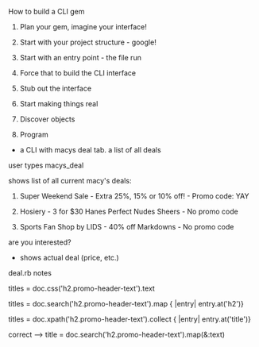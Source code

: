 How to build a CLI gem

1. Plan your gem, imagine your interface!

2. Start with your project structure - google!

3. Start with an entry point - the file run

4. Force that to build the CLI interface

5. Stub out the interface

6. Start making things real

7. Discover objects

8. Program


- a CLI with macys deal tab. a list of all deals

user types macys_deal

shows list of all current macy's deals:


1. Super Weekend Sale - Extra 25%, 15% or 10% off! - Promo code: YAY

2. Hosiery - 3 for $30 Hanes Perfect Nudes Sheers - No promo code

3. Sports Fan Shop by LIDS - 40% off Markdowns - No promo code



are you interested?

- shows actual deal (price, etc.)


deal.rb notes

titles = doc.css('h2.promo-header-text').text

titles = doc.search('h2.promo-header-text').map { |entry| entry.at('h2')}

titles = doc.xpath('h2.promo-header-text').collect { |entry| entry.at('title')}

correct --> title = doc.search('h2.promo-header-text').map(&:text)
